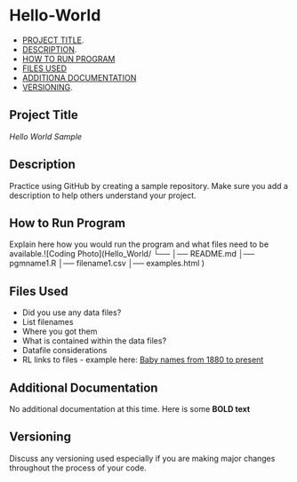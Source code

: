 # Hello-World
- [PROJECT TITLE](#Project-Title).
- [DESCRIPTION](Description).
- [HOW TO RUN PROGRAM](#How-to-run-program)
- [FILES USED](#files-used)
- [ADDITIONA DOCUMENTATION](#additional-documentation)
- [VERSIONING](#versioning).
## Project Title
*Hello World Sample*
## Description
Practice using GitHub by creating a sample repository. Make sure you add a description to help others understand your project.
## How to Run Program
Explain here how you would run the program and what files need to be available.![Coding Photo](Hello_World/
└── 
    │── README.md
    │── pgmname1.R
    │── filename1.csv
    │── examples.html
   )   
## Files Used
- Did you use any data files?
- List filenames
- Where you got them
- What is contained within the data files?
- Datafile considerations
- RL links to files - example here: [Baby names from 1880 to present](https://catalog.data.gov/dataset/baby-names-from-social-security-card-applications-national-level-data)
## Additional Documentation
No additional documentation at this time. Here is some **BOLD text**
## Versioning
Discuss any versioning used especially if you are making major changes throughout the process of your code.
